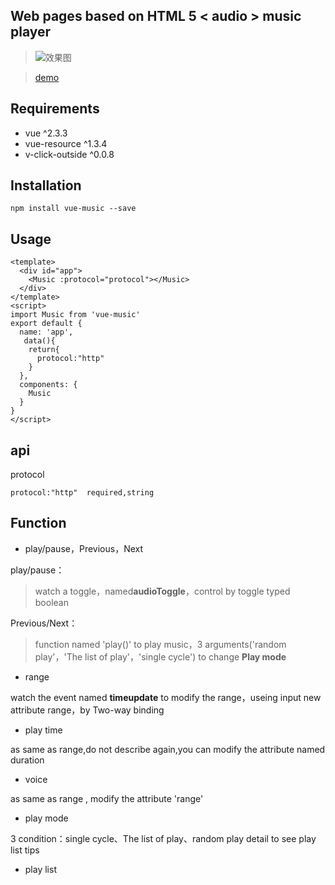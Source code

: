 ## Web pages based on HTML 5 < audio > music player

> ![效果图](https://www.166zx.com/static/img/music_ui.png)

> [demo](https://www.166zx.com/ "demo")

## Requirements

- vue ^2.3.3
- vue-resource ^1.3.4
- v-click-outside ^0.0.8

## Installation

	npm install vue-music --save

## Usage

	<template>
	  <div id="app">
	    <Music :protocol="protocol"></Music>
	  </div>
	</template>
	<script>
	import Music from 'vue-music'
	export default {
	  name: 'app',
	   data(){
		return{
		  protocol:"http"
		}
	  },
	  components: {
	    Music
	  }
	}
	</script>

## api

protocol


	protocol:"http"  required,string


## Function

- play/pause，Previous，Next

play/pause：

> watch a toggle，named**audioToggle**，control by toggle typed boolean

Previous/Next：

> function named 'play()' to play music，3 arguments('random play'，'The list of play'，'single cycle') to change **Play mode**


- range

watch the event named **timeupdate** to modify the range，useing input new attribute range，by Two-way binding

- play time

as same as range,do not describe again,you can modify the attribute named duration

- voice

as same as range , modify the attribute 'range'

- play mode

3 condition：single cycle、The list of play、random play
detail to see play list tips

- play list


